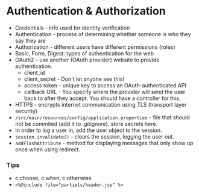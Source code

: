 # Authentication & Authorization
* Credentials - info used for identity verification
* Authentication - process of determining whether someone is who they say they are
* Authorization - different users have different permissions (roles)
* Basic, Form, Digest: types of authentication for the web
* OAuth2 - use another (OAuth provider) website to provide authentication.
  - client_id
  - client_secret - Don't let anyone see this!
  - access token - unique key to access an OAuth-authenticated API
  - callback URL - You specify where the provider will send the user back to after they accept. You should have a controller for this.
* HTTPS - encrypts internet communication using TLS (transport layer security)
* `/src/main/resources/config/application.properties` - file that should not be commited (add it to .gitignore). store secrets here.
* In order to log a user in, add the user object to the session.
* `session.invalidate()` - clears the session, logging the user out.
* `addFlashAttribute` - method for displaying messages that only show up once when using redirect.

### Tips
* c:choose, c:when, c:otherwise
* `<%@include file="partials/header.jsp" %>`